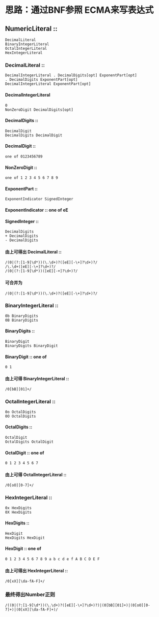 # 思路：通过BNF参照 ECMA来写表达式

## NumericLiteral :: 
    DecimalLiteral
    BinaryIntegerLiteral 
    OctalIntegerLiteral 
    HexIntegerLiteral

### DecimalLiteral ::
    DecimalIntegerLiteral . DecimalDigits[opt] ExponentPart[opt] 
    . DecimalDigits ExponentPart[opt]
    DecimalIntegerLiteral ExponentPart[opt]   

#### DecimalIntegerLiteral
    0
    NonZeroDigit DecimalDigits[opt]

#### DecimalDigits :: 
    DecimalDigit
    DecimalDigits DecimalDigit 

#### DecimalDigit :: 
    one of 0123456789

#### NonZeroDigit :: 
    one of 1 2 3 4 5 6 7 8 9

#### ExponentPart ::
    ExponentIndicator SignedInteger

#### ExponentIndicator :: one of eE

#### SignedInteger :: 
    DecimalDigits
    + DecimalDigits 
    - DecimalDigits

#### 由上可得出 DecimalLiteral ::
    /(0|(?:[1-9]\d*))(\.\d+)?([eE][-\+]?\d+)?/
    /\.\d+([eE][-\+]?\d+)?/
    /(0|(?:[1-9]\d*))([eE][-+]?\d+)?/
#### 可合并为
    /(0|(?:[1-9]\d*))(\.\d+)?([eE][-\+]?\d+)?/

### BinaryIntegerLiteral ::
    0b BinaryDigits 
    0B BinaryDigits

#### BinaryDigits :: 
    BinaryDigit
    BinaryDigits BinaryDigit

#### BinaryDigit :: one of
    0 1

#### 由上可得 BinaryIntegerLiteral ::
    /0[bB][01]+/

### OctalIntegerLiteral :: 
    0o OctalDigits 
    0O OctalDigits

#### OctalDigits :: 
    OctalDigit
    OctalDigits OctalDigit 

#### OctalDigit :: one of
    0 1 2 3 4 5 6 7

#### 由上可得 OctalIntegerLiteral ::
    /0[oO][0-7]+/

### HexIntegerLiteral :: 
    0x HexDigits 
    0X HexDigits

#### HexDigits :: 
    HexDigit
    HexDigits HexDigit 

#### HexDigit :: one of
    0 1 2 3 4 5 6 7 8 9 a b c d e f A B C D E F

#### 由上可得出 HexIntegerLiteral ::
    /0[xX][\da-fA-F]+/


### 最终得出Number正则
    /((0|(?:[1-9]\d*))(\.\d+)?([eE][-\+]?\d+)?)|(0[bB][01]+)|(0[oO][0-7]+)|(0[xX][\da-fA-F]+)/


 





